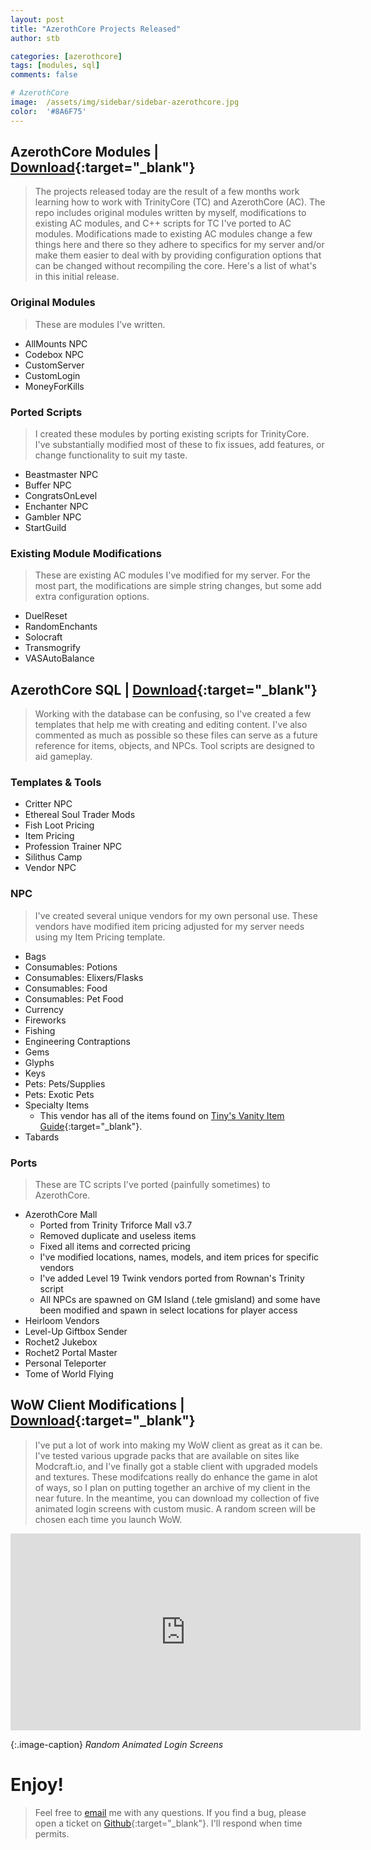 ```yaml
---
layout: post
title: "AzerothCore Projects Released"
author: stb

categories: [azerothcore]
tags: [modules, sql]
comments: false

# AzerothCore
image: 	/assets/img/sidebar/sidebar-azerothcore.jpg
color: 	'#8A6F75'
---
```


## AzerothCore Modules | [Download](https://github.com/StygianTheBest/AzerothCore-Content/tree/master/Modules){:target="_blank"}
> The projects released today are the result of a few months work learning how to work with TrinityCore (TC) and AzerothCore (AC). The repo includes original modules written by myself, modifications to existing AC modules, and C++ scripts for TC I've ported to AC modules. Modifications made to existing AC modules change a few things here and there so they adhere to specifics for my server and/or make them easier to deal with by providing configuration options that can be changed without recompiling the core. Here's a list of what's in this initial release.

### Original Modules
> These are modules I've written.

- AllMounts NPC
- Codebox NPC
- CustomServer
- CustomLogin
- MoneyForKills

### Ported Scripts
> I created these modules by porting existing scripts for TrinityCore. I've substantially modified most of these to fix issues, add features, or change functionality to suit my taste.
 
- Beastmaster NPC
- Buffer NPC
- CongratsOnLevel
- Enchanter NPC
- Gambler NPC
- StartGuild


### Existing Module Modifications
> These are existing AC modules I've modified for my server. For the most part, the modifications are simple string changes, but some add extra configuration options. 

- DuelReset
- RandomEnchants
- Solocraft
- Transmogrify
- VASAutoBalance


## AzerothCore SQL | [Download](https://github.com/StygianTheBest/AzerothCore-Content/tree/master/SQL){:target="_blank"}
> Working with the database can be confusing, so I've created a few templates that help me with creating and editing content. I've also commented as much as possible so these files can serve as a future reference for items, objects, and NPCs. Tool scripts are designed to aid gameplay.


### Templates & Tools

- Critter NPC
- Ethereal Soul Trader Mods
- Fish Loot Pricing
- Item Pricing
- Profession Trainer NPC
- Silithus Camp
- Vendor NPC


### NPC
> I've created several unique vendors for my own personal use. These vendors have modified item pricing adjusted for my server needs using my Item Pricing template.

- Bags
- Consumables: Potions
- Consumables: Elixers/Flasks
- Consumables: Food
- Consumables: Pet Food
- Currency
- Fireworks
- Fishing
- Engineering Contraptions
- Gems
- Glyphs
- Keys
- Pets: Pets/Supplies
- Pets: Exotic Pets
- Specialty Items
	- This vendor has all of the items found on [Tiny's Vanity Item Guide](http://www.wowhead.com/guide=1788/tinys-vanity-item-guide){:target="_blank"}.
- Tabards

### Ports
> These are TC scripts I've ported (painfully sometimes) to AzerothCore.

- AzerothCore Mall
	- Ported from Trinity Triforce Mall v3.7
	- Removed duplicate and useless items
	- Fixed all items and corrected pricing
	- I've modified locations, names, models, and item prices for specific vendors
	- I've added Level 19 Twink vendors ported from Rownan's Trinity script
	- All NPCs are spawned on GM Island (.tele gmisland) and some have been modified and spawn in select locations for player access
- Heirloom Vendors
- Level-Up Giftbox Sender
- Rochet2 Jukebox
- Rochet2 Portal Master
- Personal Teleporter
- Tome of World Flying

## WoW Client Modifications | [Download](https://github.com/StygianTheBest/AzerothCore-Content/tree/master/WoWClient){:target="_blank"}
> I've put a lot of work into making my WoW client as great as it can be. I've tested various upgrade packs that are available on sites
like Modcraft.io, and I've finally got a stable client with upgraded models and textures. These modifcations really do enhance the game 
in alot of ways, so I plan on putting together an archive of my client in the near future. In the meantime, you can download my collection 
of five animated login screens with custom music. A random screen will be chosen each time you launch WoW.

<iframe class="center" width="560" height="315" src="https://www.youtube.com/embed/rsrGbV3kDtg" frameborder="0" allowfullscreen></iframe>

{:.image-caption}
*Random Animated Login Screens*

# Enjoy!
> Feel free to [email](mailto:stygianthebest@protonmail.com?subject=AzerothCore%20Modules) me with any questions. If you find a bug, please open a ticket on [Github](https://github.com/stygianthebest){:target="_blank"}. I'll respond when time permits.